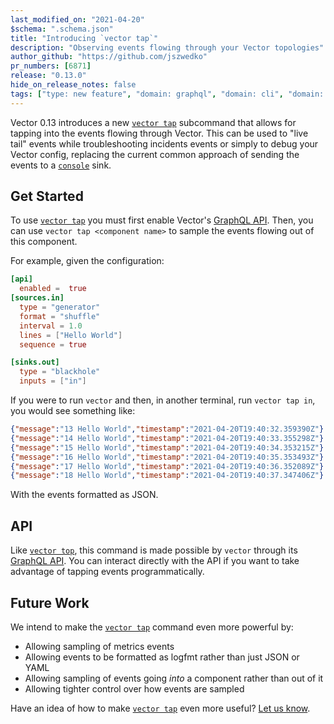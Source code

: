 ```yaml
---
last_modified_on: "2021-04-20"
$schema: ".schema.json"
title: "Introducing `vector tap`"
description: "Observing events flowing through your Vector topologies"
author_github: "https://github.com/jszwedko"
pr_numbers: [6871]
release: "0.13.0"
hide_on_release_notes: false
tags: ["type: new feature", "domain: graphql", "domain: cli", "domain: observability"]
---
```


Vector 0.13 introduces a new [`vector tap`][tap] subcommand that allows for
tapping into the events flowing through Vector. This can be used to "live tail"
events while troubleshooting incidents events or simply to debug your Vector
config, replacing the current common approach of sending the events to
a [`console`][console] sink.

## Get Started

To use [`vector tap`][tap] you must first enable Vector's [GraphQL API][api].
Then, you can use `vector tap <component name>` to sample the events flowing out
of this component.

For example, given the configuration:

```toml
[api]
  enabled =  true
[sources.in]
  type = "generator"
  format = "shuffle"
  interval = 1.0
  lines = ["Hello World"]
  sequence = true

[sinks.out]
  type = "blackhole"
  inputs = ["in"]
```

If you were to run `vector` and then, in another terminal, run `vector tap in`,
you would see something like:

```json
{"message":"13 Hello World","timestamp":"2021-04-20T19:40:32.359390Z"}
{"message":"14 Hello World","timestamp":"2021-04-20T19:40:33.355298Z"}
{"message":"15 Hello World","timestamp":"2021-04-20T19:40:34.353215Z"}
{"message":"16 Hello World","timestamp":"2021-04-20T19:40:35.353493Z"}
{"message":"17 Hello World","timestamp":"2021-04-20T19:40:36.352089Z"}
{"message":"18 Hello World","timestamp":"2021-04-20T19:40:37.347406Z"}
```

With the events formatted as JSON.

## API

Like [`vector top`][top], this command is made possible by `vector` through its
[GraphQL API][api]. You can interact directly with the API if you want to take
advantage of tapping events programmatically.

## Future Work

We intend to make the [`vector tap`][tap] command even more powerful by:

- Allowing sampling of metrics events
- Allowing events to be formatted as logfmt rather than just JSON or YAML
- Allowing sampling of events going _into_ a component rather than out of it
- Allowing tighter control over how events are sampled

Have an idea of how to make [`vector tap`][tap] even more useful? [Let us
know][community].

[api]: /docs/reference/api/
[community]: /community/
[console]: /docs/reference/configuration/sinks/console/
[top]: /docs/reference/cli/#top
[tap]: /docs/reference/cli/#tap
